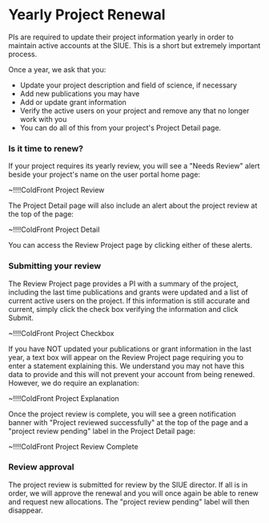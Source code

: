 # Yearly Project Renewal

PIs are required to update their project information yearly in order to maintain active accounts at the SIUE. This is a short but extremely important process.

Once a year, we ask that you:

- Update your project description and field of science, if necessary
- Add new publications you may have
- Add or update grant information
- Verify the active users on your project and remove any that no longer work with you
- You can do all of this from your project's Project Detail page.

### Is it time to renew?

If your project requires its yearly review, you will see a "Needs Review" alert beside your project's name on the user portal home page:

~!!!!ColdFront Project Review

The Project Detail page will also include an alert about the project review at the top of the page:

~!!!!ColdFront Project Detail

You can access the Review Project page by clicking either of these alerts.

### Submitting your review

The Review Project page provides a PI with a summary of the project, including the last time publications and grants were updated and a list of current active users on the project. If this information is still accurate and current, simply click the check box verifying the information and click Submit.

~!!!!ColdFront Project Checkbox

If you have NOT updated your publications or grant information in the last year, a text box will appear on the Review Project page requiring you to enter a statement explaining this. We understand you may not have this data to provide and this will not prevent your account from being renewed. However, we do require an explanation:

~!!!!ColdFront Project Explanation

Once the project review is complete, you will see a green notification banner with "Project reviewed successfully" at the top of the page and a "project review pending" label in the Project Detail page:

~!!!!ColdFront Project Review Complete

### Review approval

The project review is submitted for review by the SIUE director. If all is in order, we will approve the renewal and you will once again be able to renew and request new allocations. The "project review pending" label will then disappear.
